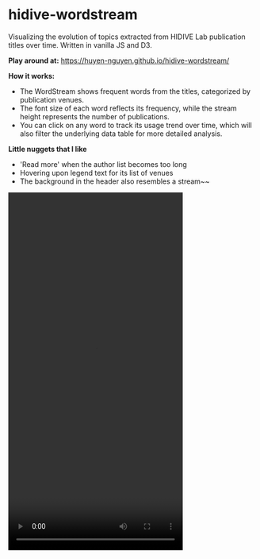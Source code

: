 # hidive-wordstream

Visualizing the evolution of topics extracted from HIDIVE Lab publication titles over time. Written in vanilla JS and D3.


**Play around at:** https://huyen-nguyen.github.io/hidive-wordstream/

**How it works:**

- The WordStream shows frequent words from the titles, categorized by publication venues.
- The font size of each word reflects its frequency, while the stream height represents the number of publications.
- You can click on any word to track its usage trend over time, which will also filter the underlying data table for more detailed analysis.

**Little nuggets that I like**
- 'Read more' when the author list becomes too long
- Hovering upon legend text for its list of venues
- The background in the header also resembles a stream~~

<video src="https://github.com/user-attachments/assets/cc635db9-3ab1-45d2-8624-9f245bfe37d0" width="352" height="720"></video>